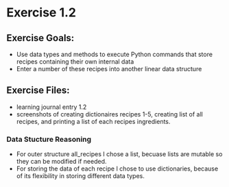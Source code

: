 # Exercise 1.2

## Exercise Goals: 
- Use data types and methods to execute Python commands that store recipes containing their
own internal data
- Enter a number of these recipes into another linear data structure

## Exercise Files: 
- learning journal entry 1.2
- screenshots of creating dictionaires recipes 1-5, creating list of all recipes, and printing a list of each recipes ingredients. 

### Data Stucture Reasoning
- For outer structure all_recipes I chose a list, becuase lists are mutable so they can be modified if needed.
- For storing the data of each recipe I chose to use dictionaries, because of its flexibility in storing different data types. 
